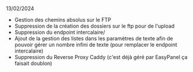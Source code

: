 13/02/2024
- Gestion des chemins absolus sur le FTP
- Suppression de la création des dossiers sur le ftp pour de l'upload
- Suppression du endpoint intercalaire/
- Ajout de la gestion des listes dans les paramètres de texte afin de pouvoir gérer un nombre infini de texte (pour remplacer le endpoint intercalaire)
- Suppression du Reverse Proxy Caddy (c'est déjà géré par EasyPanel ça faisait doublon)